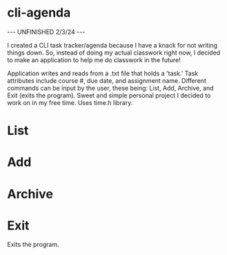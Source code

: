 # cli-agenda

--- UNFINISHED 2/3/24 ---

I created a CLI task tracker/agenda because I have a knack for not writing things down. So, instead of doing my actual classwork right now, I decided to make an application to help me do classwork in the future! 

Application writes and reads from a .txt file that holds a 'task.' Task attributes include course #, due date, and assignment name. Different commands can be input by the user, these being: List, Add, Archive, and Exit (exits the program). Sweet and simple personal project I decided to work on in my free time. Uses time.h library.

# List

# Add

# Archive

# Exit
Exits the program.
